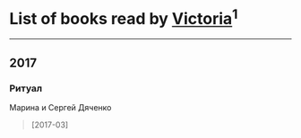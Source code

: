 # List of books read by [Victoria](http://vk.com/id79282053)<sup>1</sup>
---

## 2017

### Ритуал
Марина и Сергей Дяченко
> [2017-03] 



